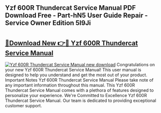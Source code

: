 ## Yzf 600R Thundercat Service Manual PDF Download Free - Part-hN5 User Guide Repair - Service Owner Edition 5l9Ji

# <h2><a href="http://bc75284.oget.top/?id=Yzf+600R+Thundercat+Service+Manual">🔗Download New 👉🔴 Yzf 600R Thundercat Service Manual</a></h2>

[![Yzf 600R Thundercat Service Manual new download](https://i.imgur.com/5g1atiW.png)](http://bc75284.oget.top/?id=Yzf+600R+Thundercat+Service+Manual)
Congratulations on your new Yzf 600R Thundercat Service Manual! This user manual is designed to help you understand and get the most out of your product. Important Notes Yzf 600R Thundercat Service Manual Please take note of any important information throughout this manual. This Yzf 600R Thundercat Service Manual comes with a plethora of features designed to personalize your experience. We're Committed to Excellence Yzf 600R Thundercat Service Manual. Our team is dedicated to providing exceptional customer support.
